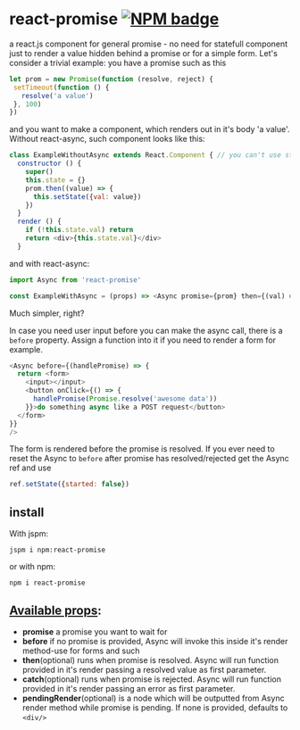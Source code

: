 # react-promise [![NPM badge](https://nodei.co/npm/react-promise.png?downloads=true&downloadRank=true&stars=true)](https://nodei.co/npm/react-promise/)
a react.js component for general promise - no need for statefull component just to render a value hidden behind a promise or for a simple form.
Let's consider a trivial example: you have a promise such as this
```javascript
let prom = new Promise(function (resolve, reject) {
 setTimeout(function () {
   resolve('a value')
 }, 100)
})
```

and you want to make a component, which renders out in it's body 'a value'. Without react-async, such component looks like this:
```javascript
class ExampleWithoutAsync extends React.Component { // you can't use stateless component because you need a state
  constructor () {
    super()
    this.state = {}
    prom.then((value) => {
      this.setState({val: value})
    })
  }
  render () {
    if (!this.state.val) return
    return <div>{this.state.val}</div>
  }
```

and with react-async:
```javascript
import Async from 'react-promise'

const ExampleWithAsync = (props) => <Async promise={prom} then={(val) => <div>{val}</div>/>
```

Much simpler, right?

In case you need user input before you can make the async call, there is a `before` property. Assign a function into it if you need to render a form for example.
```javascript
<Async before={(handlePromise) => {
  return <form>
    <input></input>
    <button onClick={() => {
      handlePromise(Promise.resolve('awesome data'))
    }}>do something async like a POST request</button>
  </form>
}}
/>
```
The form is rendered before the promise is resolved. If you ever need to reset the Async to `before` after promise has resolved/rejected get the Async ref and use
```javascript
ref.setState({started: false})
```

## install

With jspm:
```
jspm i npm:react-promise
```
or with npm:
```
npm i react-promise
```

## [Available props](https://github.com/capaj/react-async/blob/master/async.js#L48):

- **promise** a promise you want to wait for
- **before** if no promise is provided, Async will invoke this inside it's render method-use for forms and such
- **then**(optional) runs when promise is resolved. Async will run function provided in it's render passing a resolved value as first parameter.
- **catch**(optional) runs when promise is rejected. Async will run function provided in it's render passing an error as first parameter.
- **pendingRender**(optional) is a node which will be outputted from Async render method while promise is pending. If none is provided, defaults to `<div/>`
